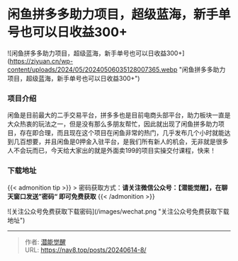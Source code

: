 # 闲鱼拼多多助力项目，超级蓝海，新手单号也可以日收益300&#43;

![闲鱼拼多多助力项目，超级蓝海，新手单号也可以日收益300&#43;](https://ziyuan.cn/wp-content/uploads/2024/05/20240506035128007365.webp &#34;闲鱼拼多多助力项目，超级蓝海，新手单号也可以日收益300&#43;&#34;)

###  项目介绍

闲鱼是目前最大的二手交易平台，拼多多也是目前电商头部平台，助力板块一直是大众热衷的玩法之一，但是没有那么多朋友帮忙，因此就出现了闲鱼拼多助力项目，存在即合理，而且现在这个项目在闲鱼非常的热门，几乎发布几个小时就能达到几百想要，并且闲鱼是0押金入驻平台，是我们所有新人的机会，无非就是很多人不会玩而已，今天给大家出的就是外面卖199的项目实操交付课程，快来！

### 下载地址



{{&lt; admonition tip &gt;}}
&gt; 密码获取方式：**请关注微信公众号：【潜能觉醒】，在聊天窗口发送”密码“ 即可免费获取**
{{&lt; /admonition &gt;}}

![关注公众号免费获取下载密码](/images/wechat.png &#34;关注公众号免费获取下载地址&#34;)



---

> 作者: [潜能觉醒](https://nav8.top)  
> URL: https://nav8.top/posts/20240614-8/  

